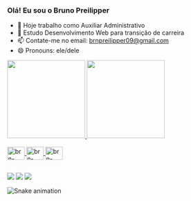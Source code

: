 ### Olá! Eu sou o Bruno Preilipper

- 🔭 Hoje trabalho como Auxiliar Administrativo
- 🌱 Estudo Desenvolvimento Web para transição de carreira
- 📫 Contate-me no email: brnpreilipper09@gmail.com
- 😄 Pronouns: ele/dele

<div>
  <a href="https://github.com/brnPreilipper">
  <img height="180em" src="https://github-readme-stats.vercel.app/api?username=brnPreilipper&show_icons=true&theme=radical&include_all_comits=true&cont_private=true"/>
  <img height="180em" src="https://github-readme-stats.vercel.app/api/top-langs/?username=brnPreilipper&layout=compact&langs_count=16&theme=radical"/>
</div>

<div style="display: infinit_block"><br>
  <img align="center" alt="brn-HTML" height="30" width="40" src="https://cdn.jsdelivr.net/gh/devicons/devicon/icons/html5/html5-original.svg" />
  <img align="center" alt="brn-HTML" height="30" width="40" src="https://cdn.jsdelivr.net/gh/devicons/devicon/icons/css3/css3-original.svg" />
  <img align="center" alt="brn-HTML" height="30" width="40" src="https://cdn.jsdelivr.net/gh/devicons/devicon/icons/javascript/javascript-original.svg" />
</div>       

##

<div>
  <a href="https://www.linkedin.com/in/bruno-preilipper-574519246/" target="_blank"><img src="https://img.shields.io/badge/LinkedIn-0077B5?style=for-the-badge&logo=linkedin&logoColor=white" target="_blank"></a>
  <a href="https://www.instagram.com/brnpreilipper/" target="_blank"><img src="https://img.shields.io/badge/Instagram-E4405F?style=for-the-badge&logo=instagram&logoColor=white" target="_blank"></a>
  <a href="https://www.facebook.com/bruno.preilipper" target="_blank"><img src="https://img.shields.io/badge/Facebook-1877F2?style=for-the-badge&logo=facebook&logoColor=white" target="_blank"></a>
  
  ![Snake animation](https://github.com/brnPreilipper/brnPreilipper/blob/output/github-contribution-grid-snake.svg)
  
</div>
